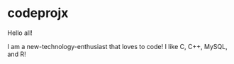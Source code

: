 # codeprojx

Hello all!

I am a new-technology-enthusiast that loves to code!
I like C, C++, MySQL, and R!

